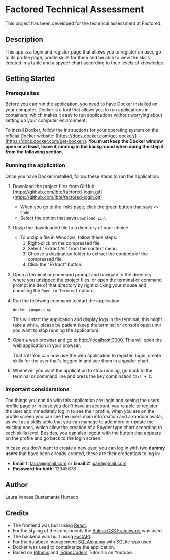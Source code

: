 # Factored Technical Assessment

This project has been developed for the technical assessment at Factored.

## Description

This app is a login and register page that allows you to register an user, go to its profile page, create skills for them and be able to view the skills created in a table and a spyder chart according to their levels of knowledge.

## Getting Started

### Prerequisites

Before you can run the application, you need to have Docker installed on your computer. Docker is a tool that allows you to run applications in containers, which makes it easy to run applications without worrying about setting up your computer environment.

To install Docker, follow the instructions for your operating system on the official Docker website: [https://docs.docker.com/get-docker/](https://docs.docker.com/get-docker/). **You must keep the Docker window open or at least, leave it running in the background when doing the step 4 from the following section.** 

### Running the application

Once you have Docker installed, follow these steps to run the application:

1. Download the project files from GitHub: [https://github.com/lbte/factored-login.git](https://github.com/lbte/factored-login.git)
    * When you go to the links page, click the green button that says `<> Code`.
    * Select the option that says `Download ZIP`.

2. Unzip the downloaded file to a directory of your choice.
    * To unzip a file in Windows, follow these steps:
        1. Right-click on the compressed file.
        2. Select "Extract All" from the context menu.
        3. Choose a destination folder to extract the contents of the compressed file.
        4. Click the "Extract" button.

3. Open a terminal or command prompt and navigate to the directory where you unzipped the project files, or open the terminal or command prompt inside of that directory by right clicking your mouse and choosing the `Open in Terminal` option.

4. Run the following command to start the application: 

    `docker-compose up`

    This will start the application and display logs in the terminal, this might take a while, please be patient (keep the terminal or console open until you want to stop running the application).

6. Open a web browser and go to [http://localhost:3000](http://localhost:3000). This will open the web application in your browser.

    That's it! You can now use the web application to register, login, create skills for the user that's logged in and see them in a spyder chart.

7. Whenever you want the application to stop running, go back to the terminal or command line and press the key combination `Ctrl + C`.

### Important considerations

The things you can do with this application are login and seeing the users profile page or in case you don't have an account, you're able to register the user and inmediately log in to see their profile, when you are on the profile screen you can see the users main information and a random avatar, as well as a skills table that you can  manage to add more or update the existing ones, which allow the creation of a Spyder type chart according to each skills level. Besides, you can also logout with the button that appears on the profile and go back to the login screen.

In case you don't want to create a new user, you can log in with two **dummy users** that have been already created, these are their credentials to log in:
* **Email 1:** laura@gmail.com or **Email 2:** juan@gmail.com
* **Password for both:** 12345678

## Author

Laura Vanesa Bustamante Hurtado

## Credits

* The frontend was built using [React](https://react.dev).
* For the styling of the components the [Bulma CSS Framework](https://bulma.io) was used.
* The backend was built using [FastAPI](https://fastapi.tiangolo.com).
* For the database management [SQLAlchemy](https://www.sqlalchemy.org) with SQLite  was used. 
* Docker was used to containerize the application.
* Based on [Rithmic](https://www.youtube.com/@iamrithmic) and [IndianCoders](https://www.youtube.com/@IndianCoders) Tutorials on Youtube.